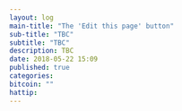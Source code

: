 ```yaml
---
layout: log
main-title: "The 'Edit this page' button"
sub-title: "TBC"
subtitle: "TBC"
description: TBC
date: 2018-05-22 15:09
published: true
categories: 
bitcoin: ""
hattip: 
---
```


